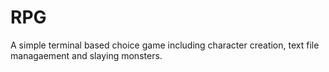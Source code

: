 # RPG

A simple terminal based choice game including character creation, text file managaement and slaying monsters.

